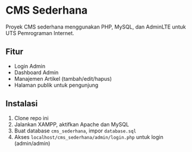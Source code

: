 # CMS Sederhana

Proyek CMS sederhana menggunakan PHP, MySQL, dan AdminLTE untuk UTS Pemrograman Internet.

## Fitur
- Login Admin
- Dashboard Admin
- Manajemen Artikel (tambah/edit/hapus)
- Halaman publik untuk pengunjung

## Instalasi
1. Clone repo ini
2. Jalankan XAMPP, aktifkan Apache dan MySQL
3. Buat database `cms_sederhana`, impor `database.sql`
4. Akses `localhost/cms_sederhana/admin/login.php` untuk login (admin/admin)